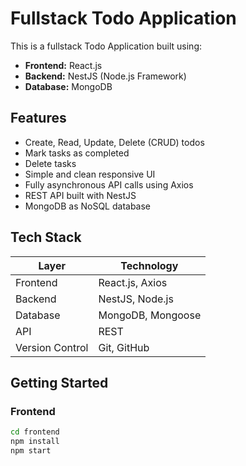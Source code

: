 # Fullstack Todo Application

This is a fullstack Todo Application built using:

- **Frontend:** React.js
- **Backend:** NestJS (Node.js Framework)
- **Database:** MongoDB

## Features

- Create, Read, Update, Delete (CRUD) todos
- Mark tasks as completed
- Delete tasks
- Simple and clean responsive UI
- Fully asynchronous API calls using Axios
- REST API built with NestJS
- MongoDB as NoSQL database

## Tech Stack

| Layer | Technology |
| ----- | ----------- |
| Frontend | React.js, Axios |
| Backend | NestJS, Node.js |
| Database | MongoDB, Mongoose |
| API | REST |
| Version Control | Git, GitHub |

## Getting Started

### Frontend

```bash
cd frontend
npm install
npm start
